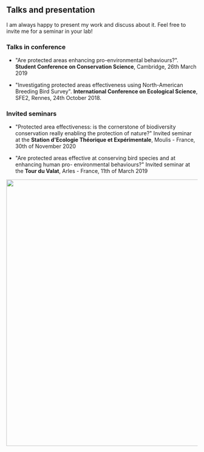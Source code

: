 ## Talks and presentation

I am always happy to present my work and discuss about it. Feel free to invite me for a seminar in your lab!

### Talks in conference
 * "Are protected areas enhancing pro-environmental behaviours?". **Student Conference on Conservation Science**, Cambridge, 26th March 2019

 * "Investigating protected areas effectiveness using North-American Breeding Bird Survey". **International Conference on Ecological Science**, SFE2, Rennes, 24th October 2018.

### Invited seminars
* "Protected area effectiveness: is the cornerstone of biodiversity conservation really enabling the protection of nature?" Invited seminar at the **Station d'Ecologie Théorique et Expérimentale**, Moulis - France, 30th of November 2020

* "Are protected areas effective at conserving bird species and at enhancing human pro- environmental behaviours?" Invited seminar at the **Tour du Valat**, Arles - France, 11th of March 2019


<img src="https://victorcazalis.github.io/Flamants.JPG"  align="center" width="700">
